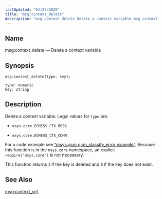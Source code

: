 ```yaml
---
lastUpdated: "03/27/2020"
title: "msg:context_delete"
description: "msg context delete Delete a context variable msg context delete type key Delete a context variable Legal values for type are msys core ECMESS CTX MESS msys core ECMESS CTX CONN For a code example see Example 70 59 msys gcm gcm classify error example Because this function is in..."
---
```


<a name="lua.ref.msg_context_delete"></a> 
## Name

msg:context_delete — Delete a context variable

<a name="idp15859408"></a> 
## Synopsis

`msg:context_delete(type, key);`

```
type: numeric
key: string
```
<a name="idp15862400"></a> 
## Description

Delete a context variable. Legal values for `type` are:

*   `msys.core.ECMESS_CTX_MESS`

*   `msys.core.ECMESS_CTX_CONN`

For a code example see [“msys.gcm.gcm_classify_error example”](/momentum/4/lua/ref-msys-gcm-gcm-classify-error#lua.ref.msys.gcm.gcm_classify_error.example). Because this function is in the `msys.core` namespace, an explicit `require('msys.core')` is not necessary.

This function returns `1` if the key is deleted and `0` if the key does not exist.

<a name="idp15871264"></a> 
## See Also

[msg:context_set](/momentum/4/lua/ref-msg-context-set)